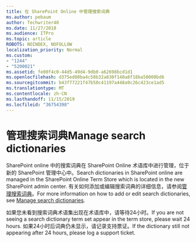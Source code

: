 ```yaml
---
title: 在 SharePoint Online 中管理搜索词典
ms.author: pebaum
author: Techwriter40
ms.date: 11/27/2018
ms.audience: ITPro
ms.topic: article
ROBOTS: NOINDEX, NOFOLLOW
localization_priority: Normal
ms.custom:
- "1244"
- "5200021"
ms.assetid: fe00f4c0-44d5-49d4-9db0-a62698bcd1d1
ms.openlocfilehash: d375ed80ba4c58b32a830f140a8f18ba50008bd6
ms.sourcegitcommit: b43f77221f47b50c41197a448a9c26c423ce1ad5
ms.translationtype: MT
ms.contentlocale: zh-CN
ms.lasthandoff: 11/15/2019
ms.locfileid: "36754398"
---
```

# <a name="manage-search-dictionaries"></a><span data-ttu-id="8758c-102">管理搜索词典</span><span class="sxs-lookup"><span data-stu-id="8758c-102">Manage search dictionaries</span></span>

<span data-ttu-id="8758c-103">SharePoint online 中的搜索词典在 SharePoint Online 术语库中进行管理，位于新的 SharePoint 管理中心中。</span><span class="sxs-lookup"><span data-stu-id="8758c-103">Search dictionaries in SharePoint online are managed in the SharePoint Online Term Store which is located in the new SharePoint admin center.</span></span> <span data-ttu-id="8758c-104">有关如何添加或编辑搜索词典的详细信息，请参阅[管理搜索词典](https://go.microsoft.com/fwlink/?linkid=2044669&amp;clcid=0x409)。</span><span class="sxs-lookup"><span data-stu-id="8758c-104">For more information on how to add or edit search dictionaries, see [Manage search dictionaries](https://go.microsoft.com/fwlink/?linkid=2044669&amp;clcid=0x409).</span></span>
  
<span data-ttu-id="8758c-105">如果您未看到搜索词典术语集出现在术语库中，请等待24小时。</span><span class="sxs-lookup"><span data-stu-id="8758c-105">If you are not seeing a search dictionary term set appear in the term store, please wait 24 hours.</span></span> <span data-ttu-id="8758c-106">如果24小时后词典仍未显示，请记录支持票证。</span><span class="sxs-lookup"><span data-stu-id="8758c-106">If the dictionary still not appearing after 24 hours, please log a support ticket.</span></span>
  